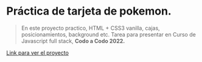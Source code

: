 # Práctica de **tarjeta de pokemon**.
>En este proyecto practico, HTML + CSS3 vanilla, cajas, posicionamientos, background etc.
Tarea para presentar en Curso de Javascript full stack, **Codo a Codo 2022.**

[Link para ver el proyecto](https://tarjetapkm.netlify.app/)
